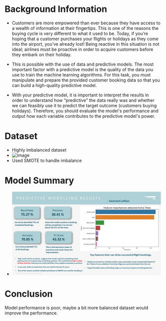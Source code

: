 # Background Information

* Customers are more empowered than ever because they have access to a wealth of information at their fingertips. This is one of the reasons the buying cycle is very different to what it used to be. Today, if you’re hoping that a customer purchases your flights or holidays as they come into the airport, you’ve already lost! Being reactive in this situation is not ideal; airlines must be proactive in order to acquire customers before they embark on their holiday.

* This is possible with the use of data and predictive models. The most important factor with a predictive model is the quality of the data you use to train the machine learning algorithms. For this task, you must manipulate and prepare the provided customer booking data so that you can build a high-quality predictive model.

* With your predictive model, it is important to interpret the results in order to understand how “predictive” the data really was and whether we can feasibly use it to predict the target outcome (customers buying holidays). Therefore, you should evaluate the model's performance and output how each variable contributes to the predictive model's power.

# Dataset
* Highly imbalanced dataset
* ![image](https://github.com/Swam80/BritishAirways_Internship/assets/42047546/51b73c78-3fbb-487f-8caf-6e2dcb79a536)
* Used SMOTE to handle imbalance


# Model Summary
* ![](https://github.com/Swam80/BritishAirways_Internship/blob/main/Task%202/Predicitve%20Model%20Results.jpg)

# Conclusion
Model performance is poor, maybe a bit more balanced dataset would improve the performance.
